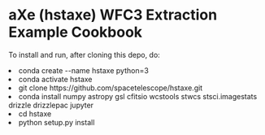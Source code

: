 # aXe (hstaxe) WFC3 Extraction Example Cookbook
To install and run, after cloning this depo, do:

<li>conda create --name hstaxe python=3 
<li>conda activate hstaxe
<li>git clone https://github.com/spacetelescope/hstaxe.git
<li>conda install numpy astropy gsl cfitsio wcstools stwcs stsci.imagestats drizzle drizzlepac jupyter
<li>cd hstaxe
<li>python setup.py install
	
